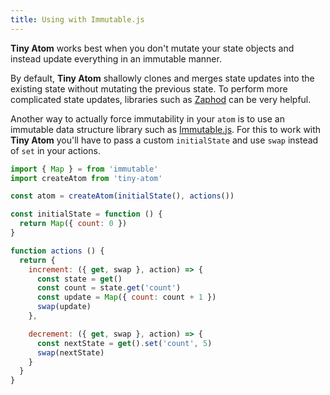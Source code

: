 ```yaml
---
title: Using with Immutable.js
---
```


**Tiny Atom** works best when you don't mutate your state objects and instead update everything in an immutable manner.

By default, **Tiny Atom** shallowly clones and merges state updates into the existing state without mutating the previous state. To perform more complicated state updates, libraries such as [Zaphod](/using-with-zaphod) can be very helpful.

Another way to actually force immutability in your `atom` is to use an immutable data structure library such as [Immutable.js](https://facebook.github.io/immutable-js/). For this to work with **Tiny Atom** you'll have to pass a custom `initialState` and use `swap` instead of `set` in your actions.

```js
import { Map } = from 'immutable'
import createAtom from 'tiny-atom'

const atom = createAtom(initialState(), actions())

const initialState = function () {
  return Map({ count: 0 })
}

function actions () {
  return {
    increment: ({ get, swap }, action) => {
      const state = get()
      const count = state.get('count')
      const update = Map({ count: count + 1 })
      swap(update)
    },

    decrement: ({ get, swap }, action) => {
      const nextState = get().set('count', 5)
      swap(nextState)
    }
  }
}
```
